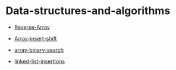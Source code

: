 # Data-structures-and-algorithms

- [Reverse-Array](./Reverse-Array/Reverse-Array.md)

- [Array-insert-shift](./array-insert-shift/README2.md)
- [array-binary-search](./array-binary-search/README3.md)
- [linked-list-insertions](.\linked-list-insertions\README.md)
